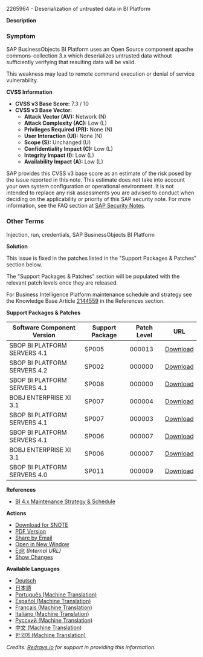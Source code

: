2265964 - Deserialization of untrusted data in BI Platform

**Description**

### Symptom
SAP BusinessObjects BI Platform uses an Open Source component apache commons-collection 3.x which deserializes untrusted data without sufficiently verifying that resulting data will be valid.

This weakness may lead to remote command execution or denial of service vulnerability.

**CVSS Information**

- **CVSS v3 Base Score:** 7.3 / 10
- **CVSS v3 Base Vector:**
  - **Attack Vector (AV):** Network (N)
  - **Attack Complexity (AC):** Low (L)
  - **Privileges Required (PR):** None (N)
  - **User Interaction (UI):** None (N)
  - **Scope (S):** Unchanged (U)
  - **Confidentiality Impact (C):** Low (L)
  - **Integrity Impact (I):** Low (L)
  - **Availability Impact (A):** Low (L)

SAP provides this CVSS v3 base score as an estimate of the risk posed by the issue reported in this note. This estimate does not take into account your own system configuration or operational environment. It is not intended to replace any risk assessments you are advised to conduct when deciding on the applicability or priority of this SAP security note. For more information, see the FAQ section at [SAP Security Notes](https://support.sap.com/securitynotes).

### Other Terms
Injection, run, credentials, SAP BusinessObjects BI Platform

**Solution**

This issue is fixed in the patches listed in the "Support Packages & Patches" section below.

The "Support Packages & Patches" section will be populated with the relevant patch levels once they are released.

For Business Intelligence Platform maintenance schedule and strategy see the Knowledge Base Article [2144559](https://me.sap.com/notes/2144559) in the References section.

**Support Packages & Patches**

| Software Component Version              | Support Package | Patch Level | URL                                                                                                                                                                                           |
|-----------------------------------------|------------------|-------------|-----------------------------------------------------------------------------------------------------------------------------------------------------------------------------------------------|
| SBOP BI PLATFORM SERVERS 4.1             | SP005            | 000013      | [Download](https://me.sap.com/softwarecenter/template/products/_APP=00200682500000001943&_EVENT=DISPHIER&HEADER=Y&FUNCTIONBAR=N&EVENT=TREE&NE=NAVIGATE&ENR=67838200100200019009&V=MAINT)    |
| SBOP BI PLATFORM SERVERS 4.2             | SP002            | 000000      | [Download](https://me.sap.com/softwarecenter/template/products/_APP=00200682500000001943&_EVENT=DISPHIER&HEADER=Y&FUNCTIONBAR=N&EVENT=TREE&NE=NAVIGATE&ENR=73555000100200001041&V=MAINT)    |
| SBOP BI PLATFORM SERVERS 4.1             | SP008            | 000000      | [Download](https://me.sap.com/softwarecenter/template/products/_APP=00200682500000001943&_EVENT=DISPHIER&HEADER=Y&FUNCTIONBAR=N&EVENT=TREE&NE=NAVIGATE&ENR=67838200100200019009&V=MAINT)    |
| BOBJ ENTERPRISE XI 3.1                   | SP007            | 000004      | [Download](https://me.sap.com/softwarecenter/template/products/_APP=00200682500000001943&_EVENT=DISPHIER&HEADER=Y&FUNCTIONBAR=N&EVENT=TREE&NE=NAVIGATE&ENR=01200314690200010030&V=MAINT)    |
| SBOP BI PLATFORM SERVERS 4.1             | SP007            | 000003      | [Download](https://me.sap.com/softwarecenter/template/products/_APP=00200682500000001943&_EVENT=DISPHIER&HEADER=Y&FUNCTIONBAR=N&EVENT=TREE&NE=NAVIGATE&ENR=67838200100200019009&V=MAINT)    |
| SBOP BI PLATFORM SERVERS 4.1             | SP006            | 000007      | [Download](https://me.sap.com/softwarecenter/template/products/_APP=00200682500000001943&_EVENT=DISPHIER&HEADER=Y&FUNCTIONBAR=N&EVENT=TREE&NE=NAVIGATE&ENR=67838200100200019009&V=MAINT)    |
| BOBJ ENTERPRISE XI 3.1                   | SP006            | 000007      | [Download](https://me.sap.com/softwarecenter/template/products/_APP=00200682500000001943&_EVENT=DISPHIER&HEADER=Y&FUNCTIONBAR=N&EVENT=TREE&NE=NAVIGATE&ENR=01200314690200010030&V=MAINT)    |
| SBOP BI PLATFORM SERVERS 4.0             | SP011            | 000009      | [Download](https://me.sap.com/softwarecenter/template/products/_APP=00200682500000001943&_EVENT=DISPHIER&HEADER=Y&FUNCTIONBAR=N&EVENT=TREE&NE=NAVIGATE&ENR=01200314690200013179&V=MAINT)    |

**References**

- [BI 4.x Maintenance Strategy & Schedule](https://me.sap.com/notes/2144559)

**Actions**

- [Download for SNOTE](https://notesdownloads.sap.com/note/0040000018240492017)
- [PDF Version](https://userapps.support.sap.com/sap/support/sfm/notes/print/0002265964?language=en-US&token=659470E6A691F99CB39F9DFF2118784C)
- [Share by Email](https://me.sap.com/)
- [Open in New Window](https://me.sap.com/)
- [Edit](https://i7p.wdf.sap.corp/sap/support/notes/edit/0002265964) *(Internal URL)*
- [Show Changes](https://me.sap.com/)

**Available Languages**

- [Deutsch](https://me.sap.com/notes/0002265964/D)
- [日本語](https://me.sap.com/notes/0002265964/J)
- [Português (Machine Translation)](https://me.sap.com/notes/0002265964/P)
- [Español (Machine Translation)](https://me.sap.com/notes/0002265964/S)
- [Français (Machine Translation)](https://me.sap.com/notes/0002265964/F)
- [Italiano (Machine Translation)](https://me.sap.com/notes/0002265964/I)
- [Русский (Machine Translation)](https://me.sap.com/notes/0002265964/R)
- [中文 (Machine Translation)](https://me.sap.com/notes/0002265964/1)
- [한국어 (Machine Translation)](https://me.sap.com/notes/0002265964/3)

*Credits: [Redrays.io](https://redrays.io) for support in providing this information.*